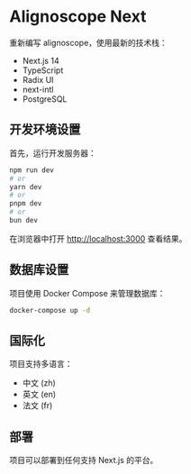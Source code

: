 # Alignoscope Next

重新编写 alignoscope，使用最新的技术栈：

- Next.js 14
- TypeScript
- Radix UI
- next-intl
- PostgreSQL

## 开发环境设置

首先，运行开发服务器：

```bash
npm run dev
# or
yarn dev
# or
pnpm dev
# or
bun dev
```

在浏览器中打开 [http://localhost:3000](http://localhost:3000) 查看结果。

## 数据库设置

项目使用 Docker Compose 来管理数据库：

```bash
docker-compose up -d
```

## 国际化

项目支持多语言：
- 中文 (zh)
- 英文 (en)
- 法文 (fr)

## 部署

项目可以部署到任何支持 Next.js 的平台。
